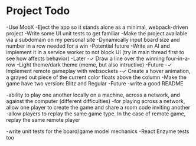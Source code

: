 # Project Todo
-Use MobX
-Eject the app so it stands alone as a minimal, webpack-driven project
-Write some UI unit tests to get familiar
-Make the project available via a subdomain on my personal site
-Dynamically input board size and number in a row needed for a win
    -Potential future
-Write an AI and implement it in a service worker to not block UI (try in main thread first to see how affects behavior)
    -Later
-✓ Draw a line over the winning four-in-a-row
-Light theme/dark theme (meme, but also intructive)
    -Future
-✓ Implement remote gameplay with websockets
-✓ Create a hover animation, a grayed out piece of the current color floats above the column
-Make the game have two version: Blitz and Regular
    -Future
-write a good README

-ability to play one another locally on a machine, across a network, and against the computer (different difficulties)
    -for playing across a network, allow one player to create the game and share a room code inviting another
    -allow players to replay the same game type. In the case of remote game, replay the same remote player

-write unit tests for the board/game model mechanics 
    -React Enzyme tests too
